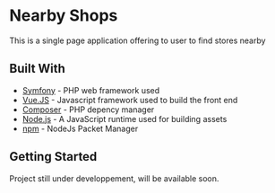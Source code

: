 # Nearby Shops
This is a single page application offering to user to find stores nearby
## Built With

* [Symfony](https://symfony.com/) - PHP web framework used
* [Vue.JS](https://maven.apache.org/) - Javascript framework used to build the front end
* [Composer](https://getcomposer.org/) - PHP depency manager
* [Node.js](https://nodejs.org/) - A JavaScript runtime used for building assets
* [npm](https://npmjs.org/) - NodeJs Packet Manager

## Getting Started

Project still under developpement, will be available soon.